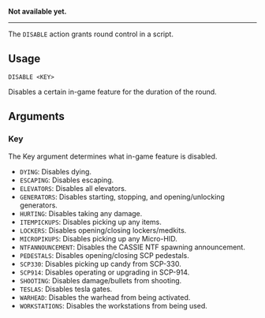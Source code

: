 **Not available yet.**
***

The `DISABLE` action grants round control in a script.

## Usage
```
DISABLE <KEY>
```
Disables a certain in-game feature for the duration of the round.

## Arguments
### Key
The Key argument determines what in-game feature is disabled.
* `DYING`: Disables dying.
* `ESCAPING`: Disables escaping.
* `ELEVATORS`: Disables all elevators.
* `GENERATORS`: Disables starting, stopping, and opening/unlocking generators.
* `HURTING`: Disables taking any damage.
* `ITEMPICKUPS`: Disables picking up any items.
* `LOCKERS`: Disables opening/closing lockers/medkits.
* `MICROPIKUPS`: Disables picking up any Micro-HID.
* `NTFANNOUNCEMENT`: Disables the CASSIE NTF spawning announcement.
* `PEDESTALS`: Disables opening/closing SCP pedestals.
* `SCP330`: Disables picking up candy from SCP-330.
* `SCP914`: Disables operating or upgrading in SCP-914.
* `SHOOTING`: Disables damage/bullets from shooting.
* `TESLAS`: Disables tesla gates.
* `WARHEAD`: Disables the warhead from being activated.
* `WORKSTATIONS`: Disables the workstations from being used.